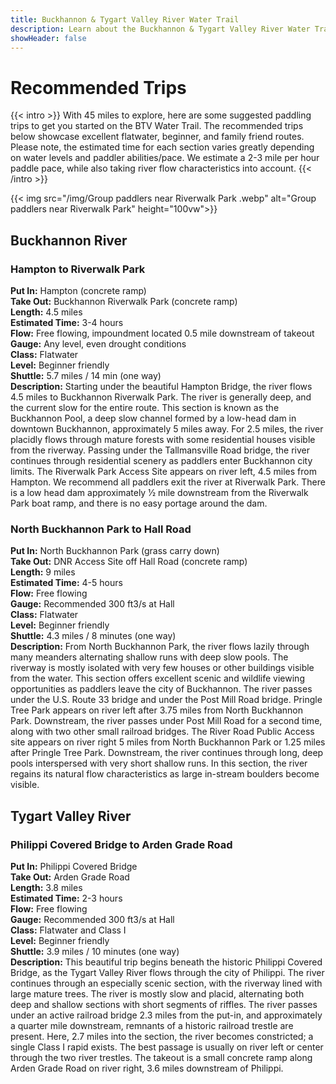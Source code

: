 ```yaml
---
title: Buckhannon & Tygart Valley River Water Trail
description: Learn about the Buckhannon & Tygart Valley River Water Trail recommended trips.
showHeader: false
---
```


# Recommended Trips
{{< intro >}}
With 45 miles to explore, here are some suggested paddling trips to get you started on the BTV Water Trail. The recommended trips below showcase excellent flatwater, beginner, and family friend routes. Please note, the estimated time for each section varies greatly depending on water levels and paddler abilities/pace. We estimate a 2-3 mile per hour paddle pace, while also taking river flow characteristics into account.
{{< /intro >}}

{{< img src="/img/Group paddlers near Riverwalk Park .webp" alt="Group paddlers near Riverwalk Park" height="100vw">}}

## Buckhannon River  

### Hampton to Riverwalk Park  
**Put In:** Hampton  (concrete ramp)   
**Take Out:** Buckhannon Riverwalk Park (concrete ramp)  
**Length:** 4.5 miles  
**Estimated Time:** 3-4 hours  
**Flow:** Free flowing, impoundment located 0.5 mile downstream of takeout   
**Gauge:** Any level, even drought conditions  
**Class:** Flatwater  
**Level:** Beginner friendly  
**Shuttle:** 5.7 miles / 14 min (one way)  
**Description:** Starting under the beautiful Hampton Bridge, the river flows 4.5 miles to Buckhannon Riverwalk Park. The river is generally deep, and the current slow for the entire route. This section is known as the Buckhannon Pool, a deep slow channel formed by a low-head dam in downtown Buckhannon, approximately 5 miles away. For 2.5 miles, the river placidly flows through mature forests with some residential houses visible from the riverway. Passing under the Tallmansville Road bridge, the river continues through residential scenery as paddlers enter Buckhannon city limits. The Riverwalk Park Access Site appears on river left, 4.5 miles from Hampton. We recommend all paddlers exit the river at Riverwalk Park. There is a low head dam approximately 1⁄2 mile downstream from the Riverwalk Park boat ramp, and there is no easy portage around the dam.  

### North Buckhannon Park to Hall Road  
**Put In:** North Buckhannon Park (grass carry down)  
**Take Out:** DNR Access Site off Hall Road (concrete ramp)  
**Length:** 9 miles  
**Estimated Time:** 4-5 hours  
**Flow:** Free flowing  
**Gauge:** Recommended 300 ft3/s at Hall  
**Class:** Flatwater  
**Level:** Beginner friendly  
**Shuttle:** 4.3 miles / 8 minutes (one way)  
**Description:** From North Buckhannon Park, the river flows lazily through many meanders alternating shallow runs with deep slow pools. The riverway is mostly isolated with very few houses or other buildings visible from the water. This section offers excellent scenic and wildlife viewing opportunities as paddlers leave the city of Buckhannon. The river passes under the U.S. Route 33 bridge and under the Post Mill Road bridge. Pringle Tree Park appears on river left after 3.75 miles from North Buckhannon Park. Downstream, the river passes under Post Mill Road for a second time, along with two other small railroad bridges. The River Road Public Access site appears on river right 5 miles from North Buckhannon Park or 1.25 miles after Pringle Tree Park. Downstream, the river continues through long, deep pools interspersed with very short shallow runs. In this section, the river regains its natural flow characteristics as large in-stream boulders become visible.   

## Tygart Valley River  
### Philippi Covered Bridge to Arden Grade Road   
**Put In:** Philippi Covered Bridge    
**Take Out:** Arden Grade Road   
**Length:** 3.8 miles  
**Estimated Time:** 2-3 hours  
**Flow:** Free flowing  
**Gauge:** Recommended 300 ft3/s at Hall  
**Class:** Flatwater and Class I  
**Level:** Beginner friendly  
**Shuttle:** 3.9 miles / 10 minutes (one way)  
**Description:** This beautiful trip begins beneath the historic Philippi Covered Bridge, as the Tygart Valley River flows through the city of Philippi. The river continues through an especially scenic section, with the riverway lined with large mature trees. The river is mostly slow and placid, alternating both deep and shallow sections with short segments of riffles. The river passes under an active railroad bridge 2.3 miles from the put-in, and approximately a quarter mile downstream, remnants of a historic railroad trestle are present. Here, 2.7 miles into the section, the river becomes constricted; a single Class I rapid exists. The best passage is usually on river left or center through the two river trestles. The takeout is a small concrete ramp along Arden Grade Road on river right, 3.6 miles downstream of Philippi. 
